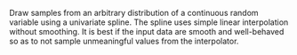 Draw samples from an arbitrary distribution of a continuous random variable using a univariate spline. The spline uses simple linear interpolation without smoothing. It is best if the input data are smooth and well-behaved so as to not sample unmeaningful values from the interpolator. 
